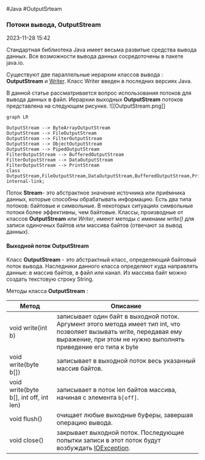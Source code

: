 #Java #OutputSrteam
### Потоки вывода, OutputStream ###

2023-11-28 15:42

Стандартная библиотека Java имеет весьма развитые средства вывода данных. Все возможности вывода данных сосредоточены в пакете java.io.

Существуют две параллельные иерархии классов вывода : **OutputStream** и [Writer](https://java-online.ru/java-reader.xhtml). Класс Writer введен в последних версиях Java.

В данной статье рассматривается вопрос использования потоков для вывода данных в файл. Иерархии выходных **OutputStream** потоков представлена на следующем рисунке.
![[OutputStream.png]]
```mermaid
graph LR

OutputStream --> ByteArrayOutputStream
OutputStream --> FileOutputStream
OutputStream --> FilterOutputStream
OutputStream --> ObjectOutputStream
OutputStream --> PipedOutputStream
FilterOutputStream --> BufferedOutputStream
FilterOutputStream --> DataOutputStream
FilterOutputStream --> PrintStream
class OutputStream,FileOutputStream,DataOutputStream,BufferedOutputStream,PrintStream,ObjectOutputStream internal-link;
```


Поток **Stream**- это абстрактное значение источника или приёмника данных, которые способны обрабатывать информацию. Есть два типа потоков: байтовые и символьные. В некоторых ситуациях символьные потоки более эффективны, чем байтовые. Классы, производные от классов **OutputStream** или _Writer_, имеют методы с именами _write()_ для записи одиночных байтов или массива байтов (отвечают за вывод данных).
#### Выходной поток OutputStream ###

Класс **OutputStream** - это абстрактный класс, определяющий байтовый поток вывода. Наследники данного класса определяют куда направлять данные: в массив байтов, в файл или канал. Из массива байт можно создать текстовую строку String.

Методы класса **OutputStream** :

|Метод|Описание|
|---|---|
|void write(int b)|записывает один байт в выходной поток. Аргумент этого метода имеет тип int, что позволяет вызывать write, передавая ему выражение, при этом не нужно выполнять приведение его типа к byte|
|void write(byte b[])| записывает в выходной поток весь указанный массив байтов.|
|void write(byte b[], int off, int len)| записывает в поток len байтов массива, начиная с элемента `b[off]`.|
|void flush() |очищает любые выходные буферы, завершая операцию вывода.|
|void close()| закрывает выходной поток. Последующие попытки записи в этот поток будут возбуждать [IOException](https://java-online.ru/java-interview-03.xhtml).|

